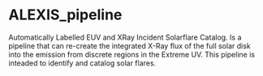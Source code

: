 # ALEXIS_pipeline
Automatically Labelled EUV and XRay Incident Solarflare Catalog. Is a pipeline that can re-create the integrated X-Ray flux of the full solar disk into the emission from discrete regions in the Extreme UV. This pipeline is inteaded to identify and catalog solar flares. 
